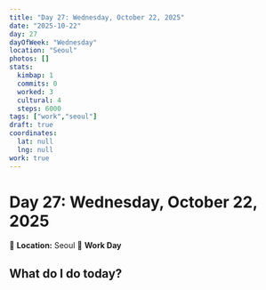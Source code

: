 ```yaml
---
title: "Day 27: Wednesday, October 22, 2025"
date: "2025-10-22"
day: 27
dayOfWeek: "Wednesday"
location: "Seoul"
photos: []
stats:
  kimbap: 1
  commits: 0
  worked: 3
  cultural: 4
  steps: 6000
tags: ["work","seoul"]
draft: true
coordinates:
  lat: null
  lng: null
work: true
---
```

# Day 27: Wednesday, October 22, 2025

📍 **Location:** Seoul
💼 **Work Day**

## What do I do today?



